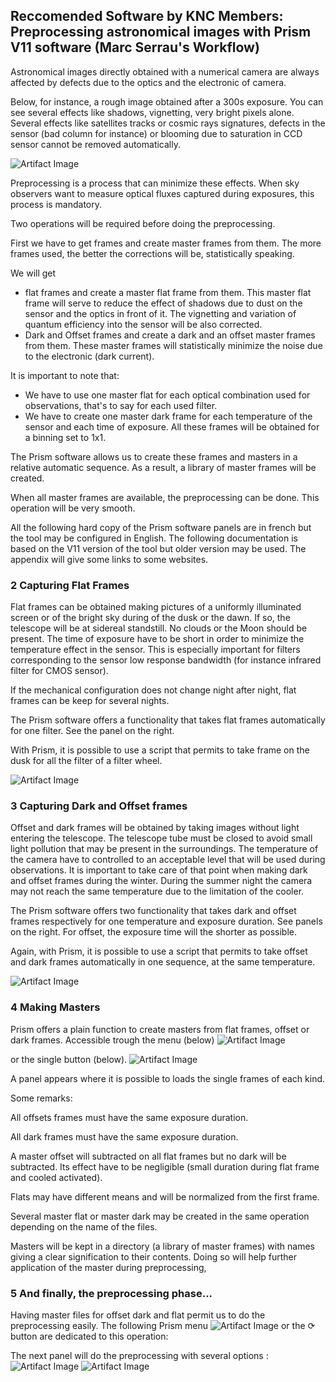 ## Reccomended Software by KNC Members: Preprocessing astronomical images with Prism V11 software (Marc Serrau's Workflow)

Astronomical images directly obtained with a numerical camera are always affected by defects due to the optics and the electronic of camera. 

Below, for instance, a rough image obtained after a 300s exposure. You can see several effects like shadows, vignetting, very bright pixels alone. Several effects like satellites tracks or cosmic rays signatures, defects in the sensor (bad column for instance) or blooming due to saturation in CCD sensor cannot be removed automatically.

![Artifact Image](media/ms1.png)

Preprocessing is a process that can minimize these effects. When sky observers want to measure optical fluxes captured during exposures, this process is mandatory.

Two operations will be required before doing the preprocessing.

First we have to get frames and create master frames from them. The more frames used, the better the corrections will be, statistically speaking.

We will get
- flat frames and create a master flat frame from them. This master flat frame will serve to reduce the effect of shadows due to dust on the sensor and the optics in front of it. The vignetting and variation of quantum efficiency into the sensor will be also corrected.
- Dark and Offset frames and create a dark and an offset master frames from them. These master frames will statistically minimize the noise due to the electronic (dark current).

It is important to note that:
- We have to use one master flat for each optical combination used for observations, that's to say for each used filter.
- We have to create one master dark frame for each temperature of the sensor and each time of exposure.
All these frames will be obtained for a binning set to 1x1.

The Prism software allows us to create these frames and masters in a relative automatic sequence. As a result, a library of master frames will be created.

When all master frames are available, the preprocessing can be done. This operation will be very smooth.

All the following hard copy of the Prism software panels are in french but the tool may be configured in English. The following documentation is based on the V11 version of the tool but older version may be used. The appendix will give some links to some websites.

### 2 Capturing Flat Frames

Flat frames can be obtained making pictures of a uniformly illuminated screen or of the bright sky during of the dusk or the dawn. If so, the telescope will be at sidereal standstill. No clouds or the Moon should be present. The time of exposure have to be short in order to minimize the temperature effect in the sensor. This is especially important for filters corresponding to the sensor low response bandwidth (for instance infrared filter for CMOS sensor).

If the mechanical configuration does not change night after night, flat frames can be keep for several nights.

The Prism software offers a functionality that takes flat frames automatically for one filter. See the panel on the right.

With Prism, it is possible to use a script that permits to take frame on the dusk for all the filter of a filter wheel.

![Artifact Image](media/ms2.png)


### 3 Capturing Dark and Offset frames

Offset and dark frames will be obtained by taking images without light entering the telescope. The telescope tube must be closed to avoid small light pollution that may be present in the surroundings. The temperature of the camera have to controlled to an acceptable level that will be used during observations. It is important to take care of that point when making dark and offset frames during the winter. During the summer night the camera may not reach the same temperature due to the limitation of the cooler.

The Prism software offers two functionality that takes dark and offset frames respectively for one temperature and exposure duration. See panels on the right. For offset, the exposure time will the shorter as possible.

Again, with Prism, it is possible to use a script that permits to take offset and dark frames automatically in one sequence, at the same temperature.

![Artifact Image](media/ms3.png)

### 4 Making Masters

Prism offers a plain function to create masters from flat frames, offset or dark frames. Accessible trough the menu (below)
![Artifact Image](media/ms5.png)

or the single button (below). ![Artifact Image](media/ms4.png)

A panel appears where it is possible to loads the single frames of each kind.

Some remarks:

All offsets frames must have the same exposure duration.

All dark frames must have the same exposure duration.

A master offset will subtracted on all flat frames but no dark will be subtracted. Its effect have to be negligible (small duration during flat frame and cooled activated).

Flats may have different means and will be normalized from the first frame.

Several master flat or master dark may be created in the same operation depending on the name of the files.

Masters will be kept in a directory (a library of master frames) with names giving a clear signification to their contents. Doing so will help further application of the master during preprocessing,

### 5 And finally, the preprocessing phase...

Having master files for offset dark and flat permit us to do the preprocessing easily. The following Prism menu
![Artifact Image](media/ms6.png)
or the ⟳ button are dedicated to this operation:

The next panel will do the preprocessing with several options :
![Artifact Image](media/ms7.png)
![Artifact Image](media/ms8.png)






